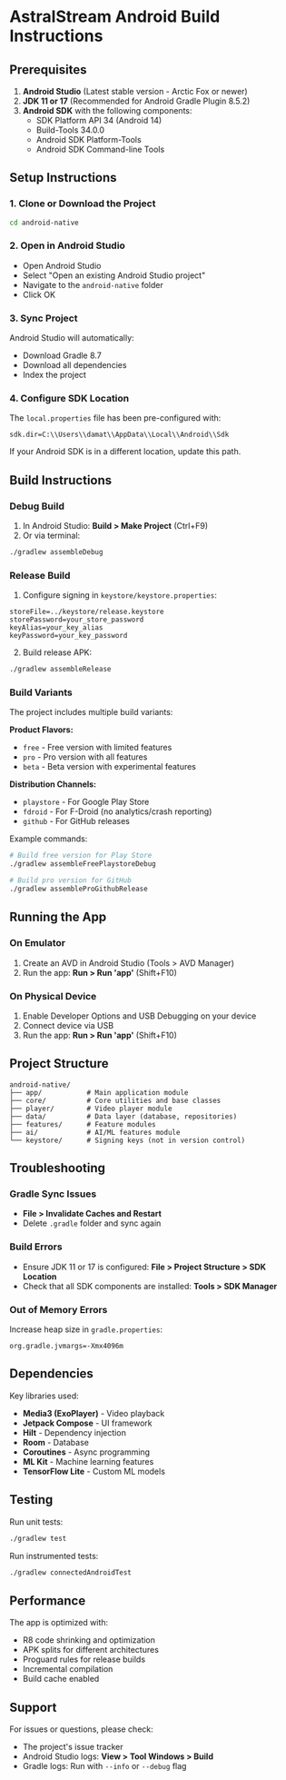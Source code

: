 # AstralStream Android Build Instructions

## Prerequisites

1. **Android Studio** (Latest stable version - Arctic Fox or newer)
2. **JDK 11 or 17** (Recommended for Android Gradle Plugin 8.5.2)
3. **Android SDK** with the following components:
   - SDK Platform API 34 (Android 14)
   - Build-Tools 34.0.0
   - Android SDK Platform-Tools
   - Android SDK Command-line Tools

## Setup Instructions

### 1. Clone or Download the Project
```bash
cd android-native
```

### 2. Open in Android Studio
- Open Android Studio
- Select "Open an existing Android Studio project"
- Navigate to the `android-native` folder
- Click OK

### 3. Sync Project
Android Studio will automatically:
- Download Gradle 8.7
- Download all dependencies
- Index the project

### 4. Configure SDK Location
The `local.properties` file has been pre-configured with:
```
sdk.dir=C:\\Users\\damat\\AppData\\Local\\Android\\Sdk
```
If your Android SDK is in a different location, update this path.

## Build Instructions

### Debug Build
1. In Android Studio: **Build > Make Project** (Ctrl+F9)
2. Or via terminal:
```bash
./gradlew assembleDebug
```

### Release Build
1. Configure signing in `keystore/keystore.properties`:
```properties
storeFile=../keystore/release.keystore
storePassword=your_store_password
keyAlias=your_key_alias
keyPassword=your_key_password
```

2. Build release APK:
```bash
./gradlew assembleRelease
```

### Build Variants
The project includes multiple build variants:

**Product Flavors:**
- `free` - Free version with limited features
- `pro` - Pro version with all features
- `beta` - Beta version with experimental features

**Distribution Channels:**
- `playstore` - For Google Play Store
- `fdroid` - For F-Droid (no analytics/crash reporting)
- `github` - For GitHub releases

Example commands:
```bash
# Build free version for Play Store
./gradlew assembleFreePlaystoreDebug

# Build pro version for GitHub
./gradlew assembleProGithubRelease
```

## Running the App

### On Emulator
1. Create an AVD in Android Studio (Tools > AVD Manager)
2. Run the app: **Run > Run 'app'** (Shift+F10)

### On Physical Device
1. Enable Developer Options and USB Debugging on your device
2. Connect device via USB
3. Run the app: **Run > Run 'app'** (Shift+F10)

## Project Structure

```
android-native/
├── app/           # Main application module
├── core/          # Core utilities and base classes
├── player/        # Video player module
├── data/          # Data layer (database, repositories)
├── features/      # Feature modules
├── ai/            # AI/ML features module
└── keystore/      # Signing keys (not in version control)
```

## Troubleshooting

### Gradle Sync Issues
- **File > Invalidate Caches and Restart**
- Delete `.gradle` folder and sync again

### Build Errors
- Ensure JDK 11 or 17 is configured: **File > Project Structure > SDK Location**
- Check that all SDK components are installed: **Tools > SDK Manager**

### Out of Memory Errors
Increase heap size in `gradle.properties`:
```properties
org.gradle.jvmargs=-Xmx4096m
```

## Dependencies

Key libraries used:
- **Media3 (ExoPlayer)** - Video playback
- **Jetpack Compose** - UI framework
- **Hilt** - Dependency injection
- **Room** - Database
- **Coroutines** - Async programming
- **ML Kit** - Machine learning features
- **TensorFlow Lite** - Custom ML models

## Testing

Run unit tests:
```bash
./gradlew test
```

Run instrumented tests:
```bash
./gradlew connectedAndroidTest
```

## Performance

The app is optimized with:
- R8 code shrinking and optimization
- APK splits for different architectures
- Proguard rules for release builds
- Incremental compilation
- Build cache enabled

## Support

For issues or questions, please check:
- The project's issue tracker
- Android Studio logs: **View > Tool Windows > Build**
- Gradle logs: Run with `--info` or `--debug` flag